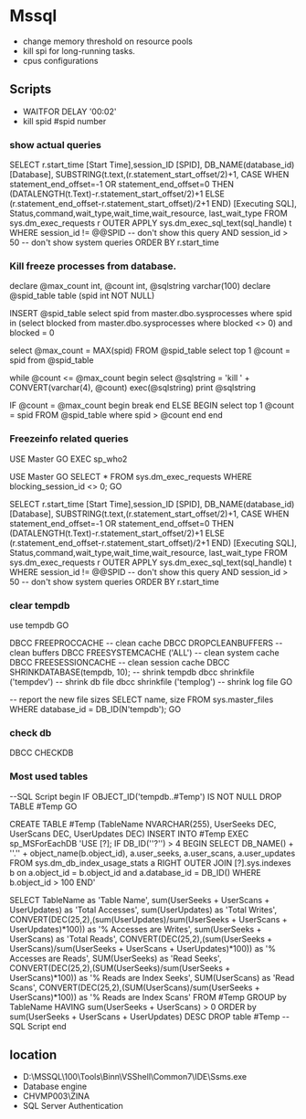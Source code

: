 # Mssql

* change memory threshold on resource pools
* kill spi for long-running tasks.
* cpus configurations

## Scripts
* WAITFOR DELAY '00:02'
* kill spid #spid number

### show actual queries

SELECT      r.start_time [Start Time],session_ID [SPID],
            DB_NAME(database_id) [Database],
            SUBSTRING(t.text,(r.statement_start_offset/2)+1,
            CASE WHEN statement_end_offset=-1 OR statement_end_offset=0
            THEN (DATALENGTH(t.Text)-r.statement_start_offset/2)+1
            ELSE (r.statement_end_offset-r.statement_start_offset)/2+1
            END) [Executing SQL],
            Status,command,wait_type,wait_time,wait_resource,
            last_wait_type
FROM        sys.dm_exec_requests r
OUTER APPLY sys.dm_exec_sql_text(sql_handle) t
WHERE       session_id != @@SPID -- don't show this query
AND         session_id > 50 -- don't show system queries
ORDER BY    r.start_time

### Kill freeze processes from database.

declare @max_count int, @count int, @sqlstring varchar(100)
declare @spid_table table (spid int NOT NULL)

INSERT @spid_table
select spid
from master.dbo.sysprocesses
where spid in (select blocked from master.dbo.sysprocesses where blocked <> 0) and blocked = 0

select @max_count = MAX(spid) FROM @spid_table
select top 1 @count = spid from @spid_table

while @count <= @max_count
begin
select @sqlstring = 'kill ' + CONVERT(varchar(4), @count)
exec(@sqlstring)
print @sqlstring

IF @count = @max_count
begin
break
end
ELSE
BEGIN
select top 1 @count = spid FROM @spid_table where spid > @count
end
end

### Freezeinfo related queries 



USE Master
GO
EXEC sp_who2


USE Master
GO
SELECT * 
FROM sys.dm_exec_requests
WHERE blocking_session_id <> 0;
GO


SELECT      r.start_time [Start Time],session_ID [SPID],
            DB_NAME(database_id) [Database],
            SUBSTRING(t.text,(r.statement_start_offset/2)+1,
            CASE WHEN statement_end_offset=-1 OR statement_end_offset=0
            THEN (DATALENGTH(t.Text)-r.statement_start_offset/2)+1
            ELSE (r.statement_end_offset-r.statement_start_offset)/2+1
            END) [Executing SQL],
            Status,command,wait_type,wait_time,wait_resource,
            last_wait_type
FROM        sys.dm_exec_requests r
OUTER APPLY sys.dm_exec_sql_text(sql_handle) t
WHERE       session_id != @@SPID -- don't show this query
AND         session_id > 50 -- don't show system queries
ORDER BY    r.start_time

### clear tempdb

use tempdb
GO

DBCC FREEPROCCACHE -- clean cache
DBCC DROPCLEANBUFFERS -- clean buffers
DBCC FREESYSTEMCACHE ('ALL') -- clean system cache
DBCC FREESESSIONCACHE -- clean session cache
DBCC SHRINKDATABASE(tempdb, 10); -- shrink tempdb
dbcc shrinkfile ('tempdev') -- shrink db file
dbcc shrinkfile ('templog') -- shrink log file
GO
	
-- report the new file sizes
SELECT name, size
FROM sys.master_files
WHERE database_id = DB_ID(N'tempdb');
GO

### check db
DBCC CHECKDB

### Most used tables 
--SQL Script begin
IF OBJECT_ID('tempdb..#Temp') IS NOT NULL
DROP TABLE #Temp
GO

CREATE TABLE #Temp
(TableName NVARCHAR(255), UserSeeks DEC, UserScans DEC, UserUpdates DEC)
INSERT INTO #Temp
EXEC sp_MSForEachDB 'USE [?]; IF DB_ID(''?'') > 4
BEGIN
SELECT DB_NAME() + ''.'' + object_name(b.object_id), a.user_seeks, a.user_scans, a.user_updates 
FROM sys.dm_db_index_usage_stats a
RIGHT OUTER JOIN [?].sys.indexes b on a.object_id = b.object_id and a.database_id = DB_ID()
WHERE b.object_id > 100 
END'

SELECT TableName as 'Table Name', sum(UserSeeks + UserScans + UserUpdates) as 'Total Accesses',
sum(UserUpdates) as 'Total Writes', 
CONVERT(DEC(25,2),(sum(UserUpdates)/sum(UserSeeks + UserScans + UserUpdates)*100)) as '% Accesses are Writes',
sum(UserSeeks + UserScans) as 'Total Reads', 
CONVERT(DEC(25,2),(sum(UserSeeks + UserScans)/sum(UserSeeks + UserScans + UserUpdates)*100)) as '% Accesses are Reads',
SUM(UserSeeks) as 'Read Seeks', CONVERT(DEC(25,2),(SUM(UserSeeks)/sum(UserSeeks + UserScans)*100)) as '% Reads are Index Seeks', 
SUM(UserScans) as 'Read Scans', CONVERT(DEC(25,2),(SUM(UserScans)/sum(UserSeeks + UserScans)*100)) as '% Reads are Index Scans'
FROM #Temp
GROUP by TableName
HAVING sum(UserSeeks + UserScans) > 0
ORDER by sum(UserSeeks + UserScans + UserUpdates) DESC
DROP table #Temp
--SQL Script end

## location 
* D:\MSSQL\100\Tools\Binn\VSShell\Common7\IDE\Ssms.exe
* Database engine
* CHVMP003\ZINA
* SQL Server Authentication
















